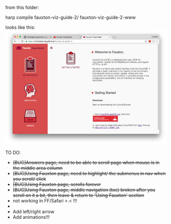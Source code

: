 from this folder: 

  harp compile fauxton-viz-guide-2/ fauxton-viz-guide-2-www

looks like this:
![Screenshot](https://github.com/michellephung/fauxton-viz-guide-2/blob/master/Screen%20Shot%202016-09-13%20at%2012.48.36%20AM.png)



TO DO:

  - ~~[BUG]Answers page, need to be able to scroll page when mouse is in the middle area column~~
  - ~~[BUG]Using Fauxton page, need to highlight/ the submenus in nav when you scroll/ click~~
  - ~~[BUG]Using Fauxton page, scrolls forever~~
  - ~~[BUG]Using Fauxton page, middle navigation (toc) broken after you scroll on it a bit, then leave & return to 'Using Fauxton' section~~
  - not working in FF/Safari >.< !!!
  - 
  - Add left/right arrow
  - Add animations!!!

